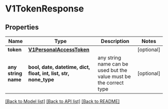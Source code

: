 # V1TokenResponse


## Properties
Name | Type | Description | Notes
------------ | ------------- | ------------- | -------------
**token** | [**V1PersonalAccessToken**](V1PersonalAccessToken.md) |  | [optional] 
**any string name** | **bool, date, datetime, dict, float, int, list, str, none_type** | any string name can be used but the value must be the correct type | [optional]

[[Back to Model list]](../README.md#documentation-for-models) [[Back to API list]](../README.md#documentation-for-api-endpoints) [[Back to README]](../README.md)


